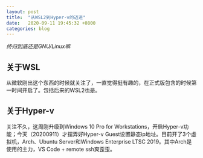 ```yaml
---
layout: post
title:  "从WSL2到Hyper-v的迈进"
date:   2020-09-11 19:45:32 +0800
categories: blog
---
```


*终归到底还是GNU/Linux嘛*

## 关于WSL

从微软刚出这个东西的时候就关注了，一直觉得挺有趣的，在正式版包含的时候第一时间开启了。包括后来的WSL2也是。

## 关于Hyper-v

关注不久，这周刚升级到Windows 10 Pro for Workstations，开启Hyper-v功能；今天（20200911）才摆弄好Hyper-v Guest设置静态ip地址。目前开了3个虚拟机，Arch、Ubuntu Server和Windows Enterprise LTSC 2019。其中Arch是使用的主力，VS Code + remote ssh爽歪歪。
